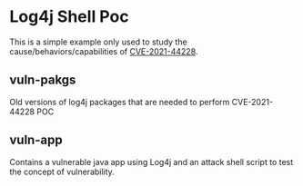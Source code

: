 # Log4j Shell Poc

This is a simple example only used to study the cause/behaviors/capabilities of [CVE-2021-44228](https://nvd.nist.gov/vuln/detail/CVE-2021-44228).

## vuln-pakgs
Old versions of log4j packages that are needed to perform CVE-2021-44228 POC

## vuln-app
Contains a vulnerable java app using Log4j and an attack shell script to test the concept of vulnerability.

